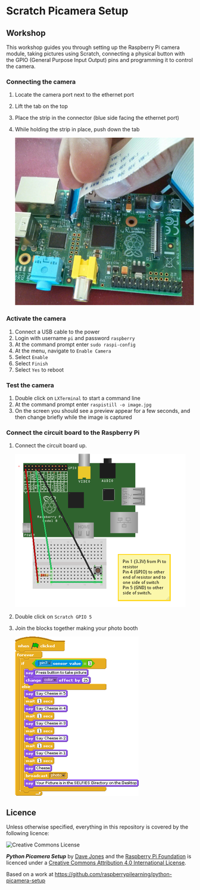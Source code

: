 # Scratch Picamera Setup

## Workshop

This workshop guides you through setting up the Raspberry Pi camera module, taking pictures using Scratch, connecting a physical button with the GPIO (General Purpose Input Output) pins and programming it to control the camera.

### Connecting the camera

1. Locate the camera port next to the ethernet port
2. Lift the tab on the top
3. Place the strip in the connector (blue side facing the ethernet port)
4. While holding the strip in place, push down the tab
    
    ![](../attach_cameraboard.jpg)

### Activate the camera

1. Connect a USB cable to the power
2. Login with username `pi` and password `raspberry`
3. At the command prompt enter `sudo raspi-config`
4. At the menu, navigate to `Enable Camera`
5. Select `Enable`
6. Select `Finish`
7. Select `Yes` to reboot

### Test the camera

1. Double click on `LXTerminal` to start a command line
2. At the command prompt enter `raspistill -o image.jpg`
3. On the screen you should see a preview appear for a few seconds, and then change briefly while the image is captured

### Connect the circuit board to the Raspberry Pi

1. Connect the circuit board up.

    ![](../cobbler_switch_photobooth_bb.png)

2. Double click on `Scratch GPIO 5`
3. Join the blocks together making your photo booth

    ![](../scratch_camera.gif)


## Licence

Unless otherwise specified, everything in this repository is covered by the following licence:

![Creative Commons License](http://i.creativecommons.org/l/by-sa/4.0/88x31.png)

***Python Picamera Setup*** by [Dave Jones](https://github.com/waveform80) and the [Raspberry Pi Foundation](http://raspberrypi.org) is licenced under a [Creative Commons Attribution 4.0 International License](http://creativecommons.org/licenses/by-sa/4.0/).

Based on a work at https://github.com/raspberrypilearning/python-picamera-setup
